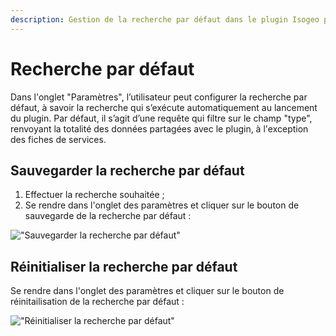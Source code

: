```yaml
---
description: Gestion de la recherche par défaut dans le plugin Isogeo pour QGIS
---
```


# Recherche par défaut

Dans l'onglet "Paramètres", l’utilisateur peut configurer la recherche par défaut, à savoir la recherche qui s’exécute automatiquement au lancement du plugin. Par défaut, il s’agit d’une requête qui filtre sur le champ "type", renvoyant la totalité des données partagées avec le plugin, à l'exception des fiches de services.

## Sauvegarder la recherche par défaut

1. Effectuer la recherche souhaitée ;
2. Se rendre dans l'onglet des paramètres et cliquer sur le bouton de sauvegarde de la recherche par défaut :

!["Sauvegarder la recherche par d&eacute;faut"](/assets/settings_defaultSearch_fr.png)

## Réinitialiser la recherche par défaut

Se rendre dans l'onglet des paramètres et cliquer sur le bouton de réinitailisation de la recherche par défaut :

!["Réinitialiser la recherche par d&eacute;faut"](/assets/reset_defaultSearch_fr.png)
